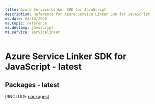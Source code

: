 ```yaml
---
title: Azure Service Linker SDK for JavaScript
description: Reference for Azure Service Linker SDK for JavaScript
ms.date: 04/10/2025
ms.topic: reference
ms.devlang: javascript
ms.service: servicelinker
---
```

# Azure Service Linker SDK for JavaScript - latest
## Packages - latest
[!INCLUDE [packages](service-linker-index.md)]
